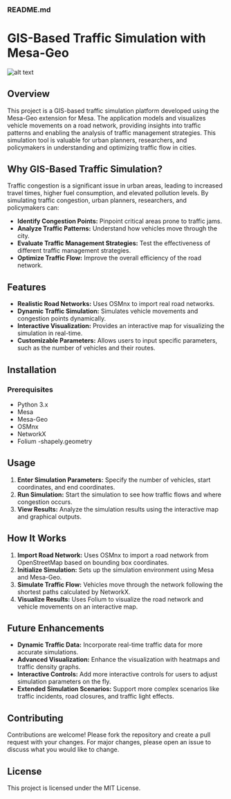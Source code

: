 ### README.md

# GIS-Based Traffic Simulation with Mesa-Geo

![alt text](Road_traffic_congestion-1.gif)

## Overview

This project is a GIS-based traffic simulation platform developed using the Mesa-Geo extension for Mesa. The application models and visualizes vehicle movements on a road network, providing insights into traffic patterns and enabling the analysis of traffic management strategies. This simulation tool is valuable for urban planners, researchers, and policymakers in understanding and optimizing traffic flow in cities.




## Why GIS-Based Traffic Simulation?

Traffic congestion is a significant issue in urban areas, leading to increased travel times, higher fuel consumption, and elevated pollution levels. By simulating traffic congestion, urban planners, researchers, and policymakers can:

- **Identify Congestion Points:** Pinpoint critical areas prone to traffic jams.
- **Analyze Traffic Patterns:** Understand how vehicles move through the city.
- **Evaluate Traffic Management Strategies:** Test the effectiveness of different traffic management strategies.
- **Optimize Traffic Flow:** Improve the overall efficiency of the road network.

## Features

- **Realistic Road Networks:** Uses OSMnx to import real road networks.
- **Dynamic Traffic Simulation:** Simulates vehicle movements and congestion points dynamically.
- **Interactive Visualization:** Provides an interactive map for visualizing the simulation in real-time.
- **Customizable Parameters:** Allows users to input specific parameters, such as the number of vehicles and their routes.

## Installation

### Prerequisites

- Python 3.x
- Mesa
- Mesa-Geo
- OSMnx
- NetworkX
- Folium
-shapely.geometry


## Usage

1. **Enter Simulation Parameters:** Specify the number of vehicles, start coordinates, and end coordinates.
2. **Run Simulation:** Start the simulation to see how traffic flows and where congestion occurs.
3. **View Results:** Analyze the simulation results using the interactive map and graphical outputs.

## How It Works

1. **Import Road Network:** Uses OSMnx to import a road network from OpenStreetMap based on bounding box coordinates.
2. **Initialize Simulation:** Sets up the simulation environment using Mesa and Mesa-Geo.
3. **Simulate Traffic Flow:** Vehicles move through the network following the shortest paths calculated by NetworkX.
4. **Visualize Results:** Uses Folium to visualize the road network and vehicle movements on an interactive map.



## Future Enhancements

- **Dynamic Traffic Data:** Incorporate real-time traffic data for more accurate simulations.
- **Advanced Visualization:** Enhance the visualization with heatmaps and traffic density graphs.
- **Interactive Controls:** Add more interactive controls for users to adjust simulation parameters on the fly.
- **Extended Simulation Scenarios:** Support more complex scenarios like traffic incidents, road closures, and traffic light effects.

## Contributing

Contributions are welcome! Please fork the repository and create a pull request with your changes. For major changes, please open an issue to discuss what you would like to change.

## License

This project is licensed under the MIT License.